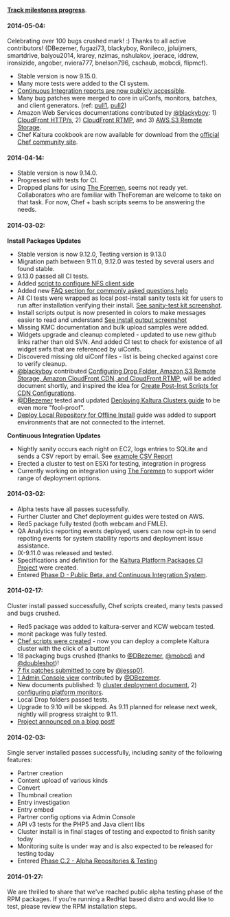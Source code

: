 **[Track milestones progress](https://github.com/kaltura/platform-install-packages/issues/milestones)**.

#### 2014-05-04:

Celebrating over 100 bugs crushed mark! :) Thanks to all active contributors! (DBezemer, fugazi73, blackyboy, Ronileco, jpluijmers, smartdrive, baiyou2014, krarey, nzimas, nshulakov, joerace, iddrew, ironsizide, angober, nviera777, bnelson796, cschaub, mobcdi, flipmcf).   

+ Stable version is now 9.15.0.
+ Many more tests were added to the CI system.
+ [Continuous Integration reports are now publicly accessible](http://installrepo.kaltura.org/reports/ci/). 
+ Many bug patches were merged to core in uiConfs, monitors, batches, and client generators. (ref: [pull1](https://github.com/jessp01/server/compare/kaltura:master...master), [pull2](https://github.com/kaltura/server/commit/3cfacf04d48640d63cc6080592ffcc1270da82a3))
+ Amazon Web Services documentations contributed by [@blackyboy](https://github.com/blackyboy): 1) [CloudFront HTTP/s](https://github.com/kaltura/platform-install-packages/blob/master/doc/setting-up-amazon-cloudfront-cdn-http-https.md), 2) [CloudFront RTMP](https://github.com/kaltura/platform-install-packages/blob/master/doc/setting-up-amazon-cloudfront-cdn-rtmp.md), and 3) [AWS S3 Remote Storage](https://github.com/kaltura/platform-install-packages/blob/master/doc/setup-amazon-S3-remote-storage.md).
+ Chef Kaltura cookbook are now available for download from the [official Chef community site](http://community.opscode.com/cookbooks/kaltura). 


#### 2014-04-14:

+ Stable version is now 9.14.0.
+ Progressed with tests for CI.
+ Dropped plans for using [The Foremen](http://www.theforeman.org/), seems not ready yet. Collaborators who are familiar with TheForeman are welcome to take on that task. For now, Chef + bash scripts seems to be answering the needs.

#### 2014-03-02:

**Install Packages Updates**

+ Stable version is now 9.12.0, Testing version is 9.13.0
+ Migration path between 9.11.0, 9.12.0 was tested by several users and found stable. 
+ 9.13.0 passed all CI tests.
+ Added [script to configure NFS client side](https://github.com/kaltura/platform-install-packages/blob/master/RPM/scripts/postinst/kaltura-nfs-client-config.sh)
+ Added new [FAQ section for commonly asked questions help](https://github.com/kaltura/platform-install-packages/blob/master/doc/kaltura-packages-faq.md)
+ All CI tests were wrapped as local post-install sanity tests kit for users to run after installation verifying their install. [See sanity-test kit screenshot](https://raw.githubusercontent.com/kaltura/platform-install-packages/master/doc/post-inst-sanity-tests-output.png).
+ Install scripts output is now presented in colors to make messages easier to read and understand [See install output screenshot](https://raw.githubusercontent.com/kaltura/platform-install-packages/master/doc/rpm_install_console_colors.png)
+ Missing KMC documentation and bulk upload samples were added.
+ Widgets upgrade and cleanup completed - updated to use new github links rather than old SVN. And added CI test to check for existence of all widget swfs that are referenced by uiConfs.
+ Discovered missing old uiConf files - list is being checked against core to verify cleanup.
+ [@blackyboy](https://github.com/blackyboy) contributed [Configuring Drop Folder, Amazon S3 Remote Storage, Amazon CloudFront CDN, and CloudFront RTMP](https://github.com/kaltura/platform-install-packages/issues/61#issuecomment-38462301), will be added document shortly, and inspired the idea for [Create Post-Inst Scripts for CDN Configurations](https://github.com/kaltura/platform-install-packages/issues/80).
+ [@DBezemer](https://github.com/DBezemer) tested and updated [Deploying Kaltura Clusters guide](https://github.com/kaltura/platform-install-packages/blob/master/doc/rpm-cluster-deployment-instructions.md) to be even more "fool-proof".
+ [Deploy Local Repository for Offline Install](https://github.com/kaltura/platform-install-packages/blob/master/doc/deploy-local-rpm-repo-offline-install.md) guide was added to support environments that are not connected to the internet. 

**Continuous Integration Updates**

+ Nightly sanity occurs each night on EC2, logs entries to SQLite and sends a CSV report by email. See [example CSV Report](https://github.com/kaltura/platform-install-packages/blob/master/doc/ci_example_csv_report.csv)
+ Erected a cluster to test on ESXi for testing, integration in progress
+ Currently working on integration using [The Foremen](http://www.theforeman.org/) to support wider range of deployment options.

#### 2014-03-02:

+ Alpha tests have all passes sucessfully. 
+ Further Cluster and Chef deployment guides were tested on AWS.
+ Red5 package fully tested (both webcam and FMLE).
+ QA Analytics reporting events deployed, users can now opt-in to send repoting events for system stability reports and deployment issue assistance.
+ IX-9.11.0 was released and tested.
+ Specifications and definition for the [Kaltura Platform Packages CI Project](https://github.com/kaltura/platform-continuous-integration) were created.
+ Entered [Phase D - Public Beta, and Continuous Integration System](http://kaltura.github.io/platform-install-packages/#phase-d).
   
#### 2014-02-17:
Cluster install passed successfully, Chef scripts created, many tests passed and bugs crushed.

+ Red5 package was added to kaltura-server and KCW webcam tested.
+ monit package was fully tested.
+ [Chef scripts were created](https://github.com/kaltura/platform-install-packages/tree/master/RPM/chef-repo) - now you can deploy a complete Kaltura cluster with the click of a button!
+ 18 packaging bugs crushed (thanks to [@DBezemer](https://github.com/DBezemer), [@mobcdi](https://github.com/mobcdi) and [@doubleshot](https://github.com/doubleshot))!
+ [7 fix patches submitted to core](https://github.com/kaltura/server/pull/871) by [@jessp01](https://github.com/jessp01).
+ [1 Admin Console view](https://github.com/kaltura/server/pull/872 ) contributed by  [@DBezemer](https://github.com/DBezemer).
+ New documents published: 1) [cluster deployment document](http://bit.ly/kipp-cluster-yum), 2) [configuring platform monitors](http://bit.ly/kipp-monitoring).
+ Local Drop folders passed tests.
+ Upgrade to 9.10 will be skipped. As 9.11 planned for release next week, nightly will progress straight to 9.11.
+ [Project announced on a blog post!](http://blog.kaltura.org/introducing-kipp-kaltura-install-made-simple)

#### 2014-02-03:
Single server installed passes successfully, including sanity of the following features:   

+ Partner creation
+ Content upload of various kinds
+ Convert
+ Thumbnail creation
+ Entry investigation
+ Entry embed
+ Partner config options via Admin Console
+ API v3 tests for the PHP5 and Java client libs
+ Cluster install is in final stages of testing and expected to finish sanity today
+ Monitoring suite is under way and is also expected to be released for testing today
+ Entered [Phase C.2 - Alpha Repositories & Testing](http://kaltura.github.io/platform-install-packages/#phase-c2)
      
#### 2014-01-27:
We are thrilled to share that we've reached public alpha testing phase of the RPM packages.
If you're running a RedHat based distro and would like to test, please review the RPM installation steps.
